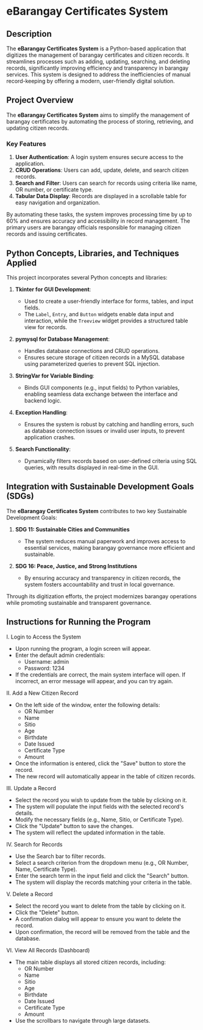 # eBarangay Certificates System  

## Description  
The **eBarangay Certificates System** is a Python-based application that digitizes the management of barangay certificates and citizen records. It streamlines processes such as adding, updating, searching, and deleting records, significantly improving efficiency and transparency in barangay services. This system is designed to address the inefficiencies of manual record-keeping by offering a modern, user-friendly digital solution.


## Project Overview  
The **eBarangay Certificates System** aims to simplify the management of barangay certificates by automating the process of storing, retrieving, and updating citizen records.  

### **Key Features**  
1. **User Authentication**: A login system ensures secure access to the application.  
2. **CRUD Operations**: Users can add, update, delete, and search citizen records.  
3. **Search and Filter**: Users can search for records using criteria like name, OR number, or certificate type.  
4. **Tabular Data Display**: Records are displayed in a scrollable table for easy navigation and organization.  

By automating these tasks, the system improves processing time by up to 60% and ensures accuracy and accessibility in record management. The primary users are barangay officials responsible for managing citizen records and issuing certificates.


## Python Concepts, Libraries, and Techniques Applied  
This project incorporates several Python concepts and libraries:  

1. **Tkinter for GUI Development**:  
   - Used to create a user-friendly interface for forms, tables, and input fields.  
   - The `Label`, `Entry`, and `Button` widgets enable data input and interaction, while the `Treeview` widget provides a structured table view for records.

2. **pymysql for Database Management**:  
   - Handles database connections and CRUD operations.  
   - Ensures secure storage of citizen records in a MySQL database using parameterized queries to prevent SQL injection.

3. **StringVar for Variable Binding**:  
   - Binds GUI components (e.g., input fields) to Python variables, enabling seamless data exchange between the interface and backend logic.

4. **Exception Handling**:  
   - Ensures the system is robust by catching and handling errors, such as database connection issues or invalid user inputs, to prevent application crashes.

5. **Search Functionality**:  
   - Dynamically filters records based on user-defined criteria using SQL queries, with results displayed in real-time in the GUI.


## Integration with Sustainable Development Goals (SDGs)  

The **eBarangay Certificates System** contributes to two key Sustainable Development Goals:  

1. **SDG 11: Sustainable Cities and Communities**  
   - The system reduces manual paperwork and improves access to essential services, making barangay governance more efficient and sustainable.  

2. **SDG 16: Peace, Justice, and Strong Institutions**  
   - By ensuring accuracy and transparency in citizen records, the system fosters accountability and trust in local governance.  

Through its digitization efforts, the project modernizes barangay operations while promoting sustainable and transparent governance.


## Instructions for Running the Program  
I. Login to Access the System
- Upon running the program, a login screen will appear.
- Enter the default admin credentials:
  - Username: admin
  - Password: 1234
- If the credentials are correct, the main system interface will open. If incorrect, an error message will appear, and you can try again.

II. Add a New Citizen Record
- On the left side of the window, enter the following details:
  - OR Number
  - Name
  - Sitio
  - Age
  - Birthdate
  - Date Issued
  - Certificate Type
  - Amount
- Once the information is entered, click the "Save" button to store the record.
- The new record will automatically appear in the table of citizen records.

III. Update a Record
- Select the record you wish to update from the table by clicking on it.
- The system will populate the input fields with the selected record's details.
- Modify the necessary fields (e.g., Name, Sitio, or Certificate Type).
- Click the "Update" button to save the changes.
- The system will reflect the updated information in the table.

IV. Search for Records
- Use the Search bar to filter records.
- Select a search criterion from the dropdown menu (e.g., OR Number, Name, Certificate Type).
- Enter the search term in the input field and click the "Search" button.
- The system will display the records matching your criteria in the table.

V. Delete a Record
- Select the record you want to delete from the table by clicking on it.
- Click the "Delete" button.
- A confirmation dialog will appear to ensure you want to delete the record.
- Upon confirmation, the record will be removed from the table and the database.

VI. View All Records (Dashboard)
- The main table displays all stored citizen records, including:
  - OR Number
  - Name
  - Sitio
  - Age
  - Birthdate
  - Date Issued
  - Certificate Type
  - Amount
- Use the scrollbars to navigate through large datasets.

